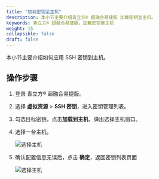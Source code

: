 ```yaml
---
title: "加载密钥至主机"
description: 本小节主要介绍青立方® 超融合易捷版 加载密钥至主机。 
keywords: 青立方® 超融合易捷版，加载密钥至主机
weight: 15
collapsible: false
draft: false
---
```



本小节主要介绍如何应用 SSH 密钥到主机。

## 操作步骤

1. 登录 青立方® 超融合易捷版。
2. 选择 **虚拟资源** > **SSH 密钥**，进入密钥管理列表。
3. 勾选目标密钥，点击**加载到主机**，弹出选择主机窗口。
4. 选择一台主机。
   
   ![选择主机](../../../_images/ssh_host.png)

5. 确认配置信息无误后，点击 **确定**，返回密钥列表页面

   ![选择主机](../../../_images/ssh_host2.png)
